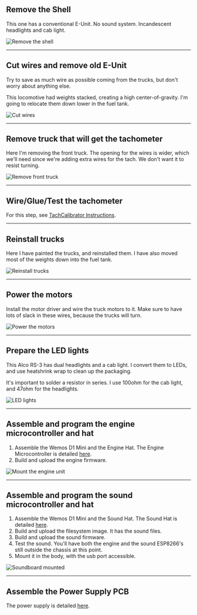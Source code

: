 ## Remove the Shell

This one has a conventional E-Unit.  No sound system.  Incandescent headlights and cab light.

![Remove the shell](Images/removeShell.jpeg)

---

## Cut wires and remove old E-Unit

Try to save as much wire as possible coming from the trucks, but don't worry about anything else.

This locomotive had weights stacked, creating a high center-of-gravity.  I'm going to relocate them down lower in the fuel tank.

![Cut wires](Images/removeOldEUnit.jpeg)

---

## Remove truck that will get the tachometer

Here I'm removing the front truck.  The opening for the wires is wider, which we'll need since we're adding extra wires for the tach.  We don't want it to resist turning.

![Remove front truck](Images/removeFrontTruck.jpeg)

---

## Wire/Glue/Test the tachometer

For this step, see [TachCalibrator Instructions](../TachCalibrator/README.md).

---

## Reinstall trucks

Here I have painted the trucks, and reinstalled them.  I have also moved most of the weights down into the fuel tank.

![Reinstall trucks](Images/reinstallTrucks.jpeg)

---

## Power the motors

Install the motor driver and wire the truck motors to it.  Make sure to have lots of slack in these wires, because the trucks will turn.

![Power the motors](Images/wireMotorPower.jpeg)

---

## Prepare the LED lights

This Alco RS-3 has dual headlights and a cab light.  I convert them to LEDs, and use heatshrink wrap to clean up the packaging.

It's important to solder a resistor in series.  I use 100ohm for the cab light, and 47ohm for the headlights.

![LED lights](Images/ledLights.jpeg)

---

## Assemble and program the engine microcontroller and hat

1. Assemble the Wemos D1 Mini and the Engine Hat.  The Engine Microcontroller is detailed [here](../EngineMicrocontroller/README.md).
2. Build and upload the engine firmware.

![Mount the engine unit](Images/engineUnitMounted.jpeg)

---

## Assemble and program the sound microcontroller and hat

1. Assemble the Wemos D1 Mini and the Sound Hat.  The Sound Hat is detailed [here](../SoundMicrocontroller/README.md).
1. Build and upload the filesystem image.  It has the sound files.
2. Build and upload the sound firmware.
3. Test the sound.  You'll have both the engine and the sound ESP8266's still outside the chassis at this point.
4. Mount it in the body, with the usb port accessible.

![Soundboard mounted](Images/soundboardMounted.jpeg)

---

## Assemble the Power Supply PCB

The power supply is detailed [here](../PowerSupply/README.md).
